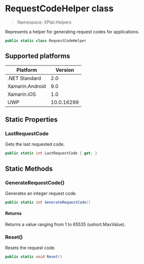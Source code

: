 # RequestCodeHelper class

> Namespace: XPlat.Helpers

Represents a helper for generating request codes for applications.

```csharp
public static class RequestCodeHelper
```

## Supported platforms

| Platform | Version |
| --- | --- |
| .NET Standard | 2.0 |
| Xamarin.Android | 9.0 |
| Xamarin.iOS  | 1.0 |
| UWP | 10.0.16299 | 

## Static Properties

### LastRequestCode

Gets the last requested code.

```csharp
public static int LastRequestCode { get; }
```

## Static Methods

### GenerateRequestCode()

Generates an integer request code.

```csharp
public static int GenerateRequestCode()
```

#### Returns
Returns a value ranging from 1 to 65535 (ushort.MaxValue).

### Reset()

Resets the request code.

```csharp
public static void Reset()
```